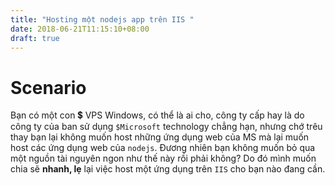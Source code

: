 ```yaml
---
title: "Hosting một nodejs app trên IIS "
date: 2018-06-21T11:15:10+08:00
draft: true
---
```


# Scenario
Bạn có một con 💲 VPS Windows, có thể là ai cho, công ty cấp hay là do công ty của ban sử dụng `$Microsoft` technology chẳng hạn, nhưng chớ trêu thay bạn lại không muốn host những ứng dụng web của MS mà lại muốn host các ứng dụng web của `nodejs`. Đương nhiên bạn không muốn bỏ qua một nguồn tài nguyên ngon như thế này rồi phải không? Do đó mình muốn chia sẽ **nhanh, lẹ** lại việc host một ứng dụng trên `IIS` cho bạn nào đang cần.

